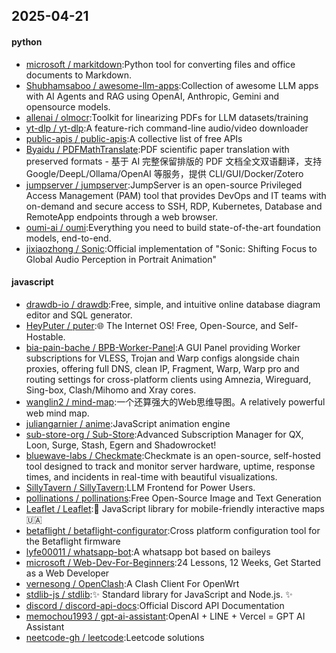 ## 2025-04-21

#### python
* [microsoft / markitdown](https://github.com/microsoft/markitdown):Python tool for converting files and office documents to Markdown.
* [Shubhamsaboo / awesome-llm-apps](https://github.com/Shubhamsaboo/awesome-llm-apps):Collection of awesome LLM apps with AI Agents and RAG using OpenAI, Anthropic, Gemini and opensource models.
* [allenai / olmocr](https://github.com/allenai/olmocr):Toolkit for linearizing PDFs for LLM datasets/training
* [yt-dlp / yt-dlp](https://github.com/yt-dlp/yt-dlp):A feature-rich command-line audio/video downloader
* [public-apis / public-apis](https://github.com/public-apis/public-apis):A collective list of free APIs
* [Byaidu / PDFMathTranslate](https://github.com/Byaidu/PDFMathTranslate):PDF scientific paper translation with preserved formats - 基于 AI 完整保留排版的 PDF 文档全文双语翻译，支持 Google/DeepL/Ollama/OpenAI 等服务，提供 CLI/GUI/Docker/Zotero
* [jumpserver / jumpserver](https://github.com/jumpserver/jumpserver):JumpServer is an open-source Privileged Access Management (PAM) tool that provides DevOps and IT teams with on-demand and secure access to SSH, RDP, Kubernetes, Database and RemoteApp endpoints through a web browser.
* [oumi-ai / oumi](https://github.com/oumi-ai/oumi):Everything you need to build state-of-the-art foundation models, end-to-end.
* [jixiaozhong / Sonic](https://github.com/jixiaozhong/Sonic):Official implementation of "Sonic: Shifting Focus to Global Audio Perception in Portrait Animation"

#### javascript
* [drawdb-io / drawdb](https://github.com/drawdb-io/drawdb):Free, simple, and intuitive online database diagram editor and SQL generator.
* [HeyPuter / puter](https://github.com/HeyPuter/puter):🌐 The Internet OS! Free, Open-Source, and Self-Hostable.
* [bia-pain-bache / BPB-Worker-Panel](https://github.com/bia-pain-bache/BPB-Worker-Panel):A GUI Panel providing Worker subscriptions for VLESS, Trojan and Warp configs alongside chain proxies, offering full DNS, clean IP, Fragment, Warp, Warp pro and routing settings for cross-platform clients using Amnezia, Wireguard, Sing-box, Clash/Mihomo and Xray cores.
* [wanglin2 / mind-map](https://github.com/wanglin2/mind-map):一个还算强大的Web思维导图。A relatively powerful web mind map.
* [juliangarnier / anime](https://github.com/juliangarnier/anime):JavaScript animation engine
* [sub-store-org / Sub-Store](https://github.com/sub-store-org/Sub-Store):Advanced Subscription Manager for QX, Loon, Surge, Stash, Egern and Shadowrocket!
* [bluewave-labs / Checkmate](https://github.com/bluewave-labs/Checkmate):Checkmate is an open-source, self-hosted tool designed to track and monitor server hardware, uptime, response times, and incidents in real-time with beautiful visualizations.
* [SillyTavern / SillyTavern](https://github.com/SillyTavern/SillyTavern):LLM Frontend for Power Users.
* [pollinations / pollinations](https://github.com/pollinations/pollinations):Free Open-Source Image and Text Generation
* [Leaflet / Leaflet](https://github.com/Leaflet/Leaflet):🍃 JavaScript library for mobile-friendly interactive maps 🇺🇦
* [betaflight / betaflight-configurator](https://github.com/betaflight/betaflight-configurator):Cross platform configuration tool for the Betaflight firmware
* [lyfe00011 / whatsapp-bot](https://github.com/lyfe00011/whatsapp-bot):A whatsapp bot based on baileys
* [microsoft / Web-Dev-For-Beginners](https://github.com/microsoft/Web-Dev-For-Beginners):24 Lessons, 12 Weeks, Get Started as a Web Developer
* [vernesong / OpenClash](https://github.com/vernesong/OpenClash):A Clash Client For OpenWrt
* [stdlib-js / stdlib](https://github.com/stdlib-js/stdlib):✨ Standard library for JavaScript and Node.js. ✨
* [discord / discord-api-docs](https://github.com/discord/discord-api-docs):Official Discord API Documentation
* [memochou1993 / gpt-ai-assistant](https://github.com/memochou1993/gpt-ai-assistant):OpenAI + LINE + Vercel = GPT AI Assistant
* [neetcode-gh / leetcode](https://github.com/neetcode-gh/leetcode):Leetcode solutions
